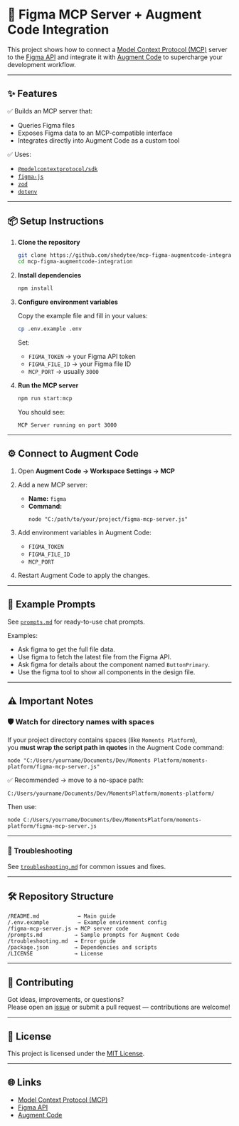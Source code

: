 # 🚀 Figma MCP Server + Augment Code Integration

This project shows how to connect a [Model Context Protocol (MCP)](https://modelcontextprotocol.io) server to the [Figma API](https://www.figma.com/developers/api) and integrate it with [Augment Code](https://www.augmentcode.com/) to supercharge your development workflow.

---

## ✨ Features

✅ Builds an MCP server that:
- Queries Figma files  
- Exposes Figma data to an MCP-compatible interface  
- Integrates directly into Augment Code as a custom tool

✅ Uses:
- [`@modelcontextprotocol/sdk`](https://github.com/modelcontextprotocol/typescript-sdk)  
- [`figma-js`](https://github.com/jongold/figma-js)  
- [`zod`](https://github.com/colinhacks/zod)  
- [`dotenv`](https://github.com/motdotla/dotenv)

---

## 📦 Setup Instructions

1. **Clone the repository**

   ```bash
   git clone https://github.com/shedytee/mcp-figma-augmentcode-integration.git
   cd mcp-figma-augmentcode-integration
   ```

2. **Install dependencies**

   ```bash
   npm install
   ```

3. **Configure environment variables**

   Copy the example file and fill in your values:

   ```bash
   cp .env.example .env
   ```

   Set:
   - `FIGMA_TOKEN` → your Figma API token  
   - `FIGMA_FILE_ID` → your Figma file ID  
   - `MCP_PORT` → usually `3000`

4. **Run the MCP server**

   ```bash
   npm run start:mcp
   ```

   You should see:
   ```
   MCP Server running on port 3000
   ```

---

## ⚙️ Connect to Augment Code

1. Open **Augment Code → Workspace Settings → MCP**  
2. Add a new MCP server:
   - **Name:** `figma`
   - **Command:**  
     ```
     node "C:/path/to/your/project/figma-mcp-server.js"
     ```

3. Add environment variables in Augment Code:
   - `FIGMA_TOKEN`
   - `FIGMA_FILE_ID`
   - `MCP_PORT`

4. Restart Augment Code to apply the changes.

---

## 💬 Example Prompts

See [`prompts.md`](./prompts.md) for ready-to-use chat prompts.

Examples:
- Ask figma to get the full file data.
- Use figma to fetch the latest file from the Figma API.
- Ask figma for details about the component named `ButtonPrimary`.
- Use the figma tool to show all components in the design file.

---

## ⚠ Important Notes

### 🛡️ Watch for directory names with spaces

If your project directory contains spaces (like `Moments Platform`),  
you **must wrap the script path in quotes** in the Augment Code command:
```
node "C:/Users/yourname/Documents/Dev/Moments Platform/moments-platform/figma-mcp-server.js"
```

✅ Recommended → move to a no-space path:
```
C:/Users/yourname/Documents/Dev/MomentsPlatform/moments-platform/
```

Then use:
```
node C:/Users/yourname/Documents/Dev/MomentsPlatform/moments-platform/figma-mcp-server.js
```

---

### 🔧 Troubleshooting

See [`troubleshooting.md`](./troubleshooting.md) for common issues and fixes.

---

## 🛠 Repository Structure

```
/README.md            → Main guide  
/.env.example         → Example environment config  
/figma-mcp-server.js → MCP server code  
/prompts.md          → Sample prompts for Augment Code  
/troubleshooting.md  → Error guide  
/package.json        → Dependencies and scripts  
/LICENSE             → License
```

---

## 🤝 Contributing

Got ideas, improvements, or questions?  
Please open an [issue](https://github.com/shedytee/mcp-figma-augmentcode-integration/issues) or submit a pull request — contributions are welcome!

---

## 📄 License

This project is licensed under the [MIT License](./LICENSE).

---

## 🌐 Links

- [Model Context Protocol (MCP)](https://modelcontextprotocol.io)  
- [Figma API](https://www.figma.com/developers/api)  
- [Augment Code](https://www.augmentcode.com/)
